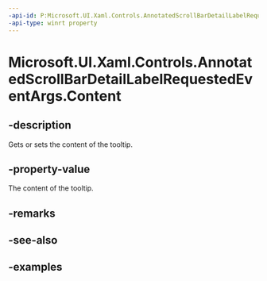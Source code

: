 ```yaml
---
-api-id: P:Microsoft.UI.Xaml.Controls.AnnotatedScrollBarDetailLabelRequestedEventArgs.Content
-api-type: winrt property
---
```


# Microsoft.UI.Xaml.Controls.AnnotatedScrollBarDetailLabelRequestedEventArgs.Content

<!--
public object Content { get; set; }
-->


## -description

Gets or sets the content of the tooltip.

## -property-value

The content of the tooltip.

## -remarks

## -see-also

## -examples


